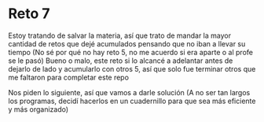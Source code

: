 # Reto 7

Estoy tratando de salvar la materia, así que trato de mandar la mayor cantidad de retos que dejé acumulados pensando que no iban a llevar su tiempo (No sé por qué no hay reto 5, no me acuerdo si era aparte o al profe se le pasó)
Bueno o malo, este reto si lo alcancé a adelantar antes de dejarlo de lado y acumularlo con otros 5, así que solo fue terminar otros que me faltaron para completar este repo

Nos piden lo siguiente, así que vamos a darle solución (A no ser tan largos los programas, decidí hacerlos en un cuadernillo para que sea más eficiente y más organizado)
